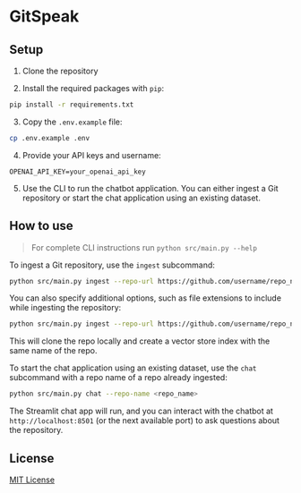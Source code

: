# GitSpeak

## Setup

1. Clone the repository

2. Install the required packages with `pip`:

```bash
pip install -r requirements.txt
```

3. Copy the `.env.example` file:

```bash
cp .env.example .env
```

4. Provide your API keys and username:

```text
OPENAI_API_KEY=your_openai_api_key
```

5. Use the CLI to run the chatbot application. You can either ingest a Git repository or start the chat application using an existing dataset.

## How to use

> For complete CLI instructions run `python src/main.py --help`

To ingest a Git repository, use the `ingest` subcommand:

```bash
python src/main.py ingest --repo-url https://github.com/username/repo_name
```

You can also specify additional options, such as file extensions to include while ingesting the repository:

```bash
python src/main.py ingest --repo-url https://github.com/username/repo_name --include-file-extensions .md .js .tsx
```

This will clone the repo locally and create a vector store index with the same name of the repo.

To start the chat application using an existing dataset, use the `chat` subcommand with a repo name of a repo already ingested:

```bash
python src/main.py chat --repo-name <repo_name>
```

The Streamlit chat app will run, and you can interact with the chatbot at `http://localhost:8501` (or the next available port) to ask questions about the repository.

## License

[MIT License](LICENSE)
